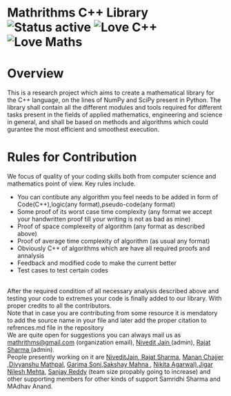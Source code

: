 # Mathrithms C++ Library ![Status active](https://img.shields.io/badge/Status-active%20development-2eb3c1.svg) ![Love C++](https://img.shields.io/badge/Love-C%2B%2B-red.svg) ![Love Maths](https://img.shields.io/badge/Love-maths-yellowgreen.svg)
# Overview
This is a research project which aims to create a mathematical library for the C++ language, on the lines of NumPy and SciPy present in Python. The library shall contain all the different modules and tools required for different tasks present in the fields of applied mathematics, engineering and science in general, and shall be based on methods and algorithms which could gurantee the most efficient and smoothest execution.
# Rules for Contribution
We focus of quality of your coding skills both from computer science and mathematics point of view. Key rules include.</br>
* You can contibute any algorithm you feel needs to be added in form of Code(C++),logic(any format),pseudo-code(any format)
* Some proof of its worst case time complexity (any format we accept your handwritten proof till your writing is not as bad as mine)
* Proof of space complexeity of algorithm (any format as described above)
* Proof of average time complexity of algorithm (as usual any format)
* Obviously C++ of algorithms which are have all required proofs and annalysis
* Feedback and modified code to make the current better
* Test cases to test certain codes
</br>
After the required condition of all necessary analysis described above and testing your code to extremes your code is finally added to our library. With proper credits to all the contributors. 
</br>
Note that in case you are contributing from some resource it is mendatory to add the source name in your file and later add the proper citation to refrences.md file in the repository
</br>
We are quite open for suggestions you can always mail us as <a href="mailto:mathrithms@gmail.com">mathrithms@gmail.com</a> (organization email), <a href="mailto:jain.22@iitj.ac.in">Nivedit Jain </a> (admin), <a href="mailto:sharma.30@iitj.ac.in"> Rajat Sharma </a> (admin).
</br>
People presently working on it are <a href="https://github.com/NiveditJain">NiveditJain</a>,<a href="https://github.com/rajat-99"> Rajat Sharma</a>, <a href="https://github.com/mananchhajer">Manan Chajjer</a> ,<a href="https://github.com/grtcoder">Divyanshu Mathpal</a>, <a href="https://github.com/Garima1089">Garima Soni</a>,<a href="https://github.com/SakshayMahna">Sakshay Mahna </a>, <a href="https://github.com/nk-ag">Nikita Agarwal)</a>,<a href="https://github.com/Trishulya01">Jigar Nilesh Mehta</a>, <a href="https://github.com/reddysanjay">Sanjay Reddy</a> (team size propably going to increase) and other supporting members for other kinds of support Samridhi Sharma and MAdhav Anand.

